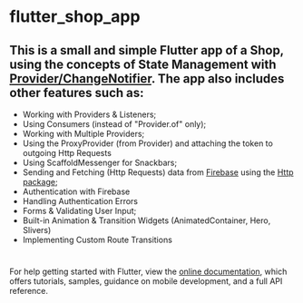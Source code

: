 # flutter_shop_app

## This is a small and simple Flutter app of a Shop, using the concepts of State Management with [Provider/ChangeNotifier](https://pub.dev/packages/provider). The app also includes other features such as:

- Working with Providers & Listeners;
- Using Consumers (instead of "Provider.of" only);
- Working with Multiple Providers;
- Using the ProxyProvider (from Provider) and attaching the token to outgoing Http Requests
- Using ScaffoldMessenger for Snackbars;
- Sending and Fetching (Http Requests) data from [Firebase](https://firebase.google.com/) using the [Http package](https://pub.dev/packages/http);
- Authentication with Firebase
- Handling Authentication Errors
- Forms & Validating User Input;
- Built-in Animation & Transition Widgets (AnimatedContainer, Hero, Slivers)
- Implementing Custom Route Transitions

#

For help getting started with Flutter, view the
[online documentation](https://flutter.dev/docs), which offers tutorials,
samples, guidance on mobile development, and a full API reference.

#
